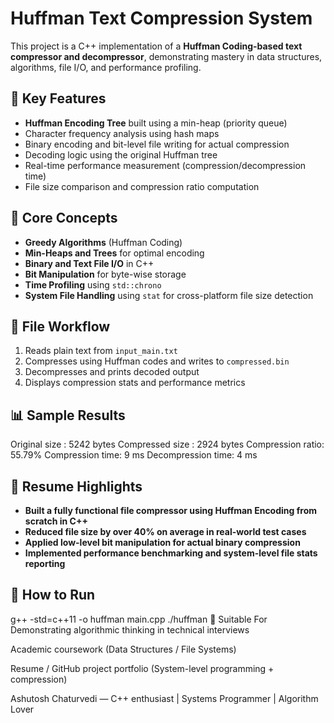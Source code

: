 # Huffman Text Compression System

This project is a C++ implementation of a **Huffman Coding-based text compressor and decompressor**, demonstrating mastery in data structures, algorithms, file I/O, and performance profiling.

## 🔧 Key Features

- **Huffman Encoding Tree** built using a min-heap (priority queue)
- Character frequency analysis using hash maps
- Binary encoding and bit-level file writing for actual compression
- Decoding logic using the original Huffman tree
- Real-time performance measurement (compression/decompression time)
- File size comparison and compression ratio computation

## 🧠 Core Concepts

- **Greedy Algorithms** (Huffman Coding)
- **Min-Heaps and Trees** for optimal encoding
- **Binary and Text File I/O** in C++
- **Bit Manipulation** for byte-wise storage
- **Time Profiling** using `std::chrono`
- **System File Handling** using `stat` for cross-platform file size detection

## 📂 File Workflow

1. Reads plain text from `input_main.txt`
2. Compresses using Huffman codes and writes to `compressed.bin`
3. Decompresses and prints decoded output
4. Displays compression stats and performance metrics

## 📊 Sample Results

Original size : 5242 bytes
Compressed size : 2924 bytes
Compression ratio: 55.79%
Compression time: 9 ms
Decompression time: 4 ms


## 💼 Resume Highlights

- **Built a fully functional file compressor using Huffman Encoding from scratch in C++**
- **Reduced file size by over 40% on average in real-world test cases**
- **Applied low-level bit manipulation for actual binary compression**
- **Implemented performance benchmarking and system-level file stats reporting**

## 🚀 How to Run


g++ -std=c++11 -o huffman main.cpp
./huffman
🔗 Suitable For
Demonstrating algorithmic thinking in technical interviews

Academic coursework (Data Structures / File Systems)

Resume / GitHub project portfolio (System-level programming + compression)

Ashutosh Chaturvedi — C++ enthusiast | Systems Programmer | Algorithm Lover
